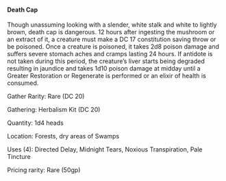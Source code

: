 #### Death Cap
Though unassuming looking with a slender, white stalk and white to lightly brown, death cap is dangerous. 12 hours after ingesting the mushroom or an extract of it, a creature must make a DC 17 constitution saving throw or be poisoned. Once a creature is poisoned, it takes 2d8 poison damage and suffers severe stomach aches and cramps lasting 24 hours. If antidote is not taken during this period, the creature’s liver starts being degraded resulting in jaundice and takes 1d10 poison damage at midday until a Greater Restoration or Regenerate is performed or an elixir of health is consumed. 

Gather Rarity: Rare (DC 20)

Gathering: Herbalism Kit (DC 20)

Quantity: 1d4 heads

Location: Forests, dry areas of Swamps

Uses (4):  Directed Delay, Midnight Tears, Noxious Transpiration, Pale Tincture

Pricing rarity: Rare (50gp)